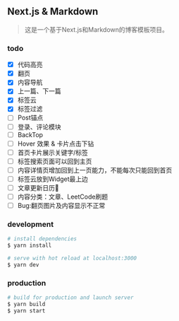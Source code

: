 ## Next.js & Markdown

> 这是一个基于Next.js和Markdown的博客模板项目。

### todo

- [x] 代码高亮
- [x] 翻页
- [x] 内容导航
- [x] 上一篇、下一篇
- [x] 标签云
- [x] 标签过滤
- [ ] Post锚点
- [ ] 登录、评论模块
- [ ] BackTop
- [ ] Hover 效果 & 卡片点击下钻
- [ ] 首页卡片展示关键字/标签
- [ ] 标签搜索页面可以回到主页
- [ ] 内容详情页增加回到上一页能力，不能每次只能回到首页
- [ ] 标签云放到Widget最上边
- [ ] 文章更新日历📆
- [ ] 内容分类：文章、LeetCode刷题
- [ ] Bug:翻页图片及内容显示不正常

### development

```bash
# install dependencies
$ yarn install

# serve with hot reload at localhost:3000
$ yarn dev

```

### production

```bash
# build for production and launch server
$ yarn build
$ yarn start

```